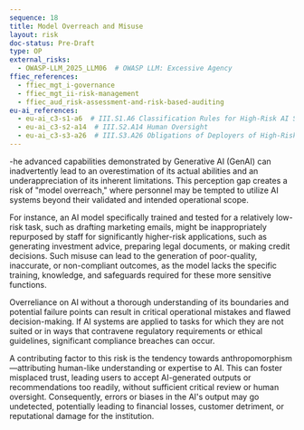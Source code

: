 ```yaml
---
sequence: 18
title: Model Overreach and Misuse
layout: risk
doc-status: Pre-Draft
type: OP
external_risks:
  - OWASP-LLM_2025_LLM06  # OWASP LLM: Excessive Agency
ffiec_references:
  - ffiec_mgt_i-governance
  - ffiec_mgt_ii-risk-management
  - ffiec_aud_risk-assessment-and-risk-based-auditing
eu-ai_references:
  - eu-ai_c3-s1-a6  # III.S1.A6 Classification Rules for High-Risk AI Systems
  - eu-ai_c3-s2-a14  # III.S2.A14 Human Oversight
  - eu-ai_c3-s3-a26  # III.S3.A26 Obligations of Deployers of High-Risk AI Systems
---
```


-he advanced capabilities demonstrated by Generative AI (GenAI) can inadvertently lead to an overestimation of its actual abilities and an underappreciation of its inherent limitations. This perception gap creates a risk of "model overreach," where personnel may be tempted to utilize AI systems beyond their validated and intended operational scope.

For instance, an AI model specifically trained and tested for a relatively low-risk task, such as drafting marketing emails, might be inappropriately repurposed by staff for significantly higher-risk applications, such as generating investment advice, preparing legal documents, or making credit decisions. Such misuse can lead to the generation of poor-quality, inaccurate, or non-compliant outcomes, as the model lacks the specific training, knowledge, and safeguards required for these more sensitive functions.

Overreliance on AI without a thorough understanding of its boundaries and potential failure points can result in critical operational mistakes and flawed decision-making. If AI systems are applied to tasks for which they are not suited or in ways that contravene regulatory requirements or ethical guidelines, significant compliance breaches can occur.

A contributing factor to this risk is the tendency towards anthropomorphism—attributing human-like understanding or expertise to AI. This can foster misplaced trust, leading users to accept AI-generated outputs or recommendations too readily, without sufficient critical review or human oversight. Consequently, errors or biases in the AI's output may go undetected, potentially leading to financial losses, customer detriment, or reputational damage for the institution.
